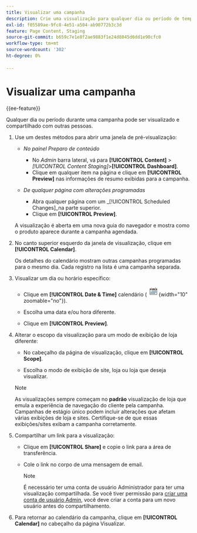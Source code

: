 ```yaml
---
title: Visualizar uma campanha
description: Crie uma visualização para qualquer dia ou período de tempo durante uma campanha e compartilhe-a com membros da equipe.
exl-id: f05589ae-9fc8-4e51-a504-ab90772b3c3d
feature: Page Content, Staging
source-git-commit: b659c7e1e8f2ae9883f1e24d8045d6dd1e90cfc0
workflow-type: tm+mt
source-wordcount: '302'
ht-degree: 0%

---
```


# Visualizar uma campanha

{{ee-feature}}

Qualquer dia ou período durante uma campanha pode ser visualizado e compartilhado com outras pessoas.

1. Use um destes métodos para abrir uma janela de pré-visualização:

   - _No painel Preparo de conteúdo_

      - No _Admin_ barra lateral, vá para  **[!UICONTROL Content]** > _[!UICONTROL Content Staging]_>**[!UICONTROL Dashboard]**.
      - Clique em qualquer item na página e clique em **[!UICONTROL Preview]** nas informações de resumo exibidas para a campanha.

   - _De qualquer página com alterações programadas_

      - Abra qualquer página com um _[!UICONTROL Scheduled Changes]_na parte superior.
      - Clique em **[!UICONTROL Preview]**.

   A visualização é aberta em uma nova guia do navegador e mostra como o produto aparece durante a campanha agendada.

1. No canto superior esquerdo da janela de visualização, clique em **[!UICONTROL Calendar]**.

   Os detalhes do calendário mostram outras campanhas programadas para o mesmo dia. Cada registro na lista é uma campanha separada.

1. Visualizar um dia ou horário específico:

   - Clique em **[!UICONTROL Date & Time]** calendário (![Ícone de calendário](../assets/icon-calendar.png){width="10" zoomable="no"}).

   - Escolha uma data e/ou hora diferente.

   - Clique em **[!UICONTROL Preview]**.

1. Alterar o escopo da visualização para um modo de exibição de loja diferente:

   - No cabeçalho da página de visualização, clique em **[!UICONTROL Scope]**.

   - Escolha o modo de exibição de site, loja ou loja que deseja visualizar.

   >[!NOTE]
   >
   >As visualizações sempre começam no **padrão** visualização de loja que emula a experiência de navegação do cliente pela campanha. Campanhas de estágio único podem incluir alterações que afetam várias exibições de loja e sites. Certifique-se de que essas exibições/sites exibam a campanha corretamente.

1. Compartilhar um link para a visualização:

   - Clique em **[!UICONTROL Share]** e copie o link para a área de transferência.

   - Cole o link no corpo de uma mensagem de email.

     >[!NOTE]
     >
     >É necessário ter uma conta de usuário Administrador para ter uma visualização compartilhada. Se você tiver permissão para [criar uma conta de usuário Admin](../systems/permissions-users-all.md#create-a-user), você deve criar a conta para um novo usuário antes do compartilhamento.

1. Para retornar ao calendário da campanha, clique em **[!UICONTROL Calendar]** no cabeçalho da página Visualizar.
